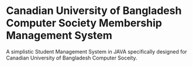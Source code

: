 # Canadian University of Bangladesh Computer Society Membership Management System
A simplistic Student Management System in JAVA specifically designed for Canadian University of Bangladesh Computer Soceity.
